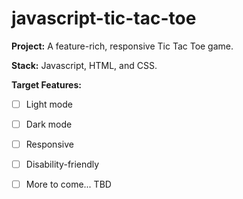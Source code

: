 # javascript-tic-tac-toe

**Project:** A feature-rich, responsive Tic Tac Toe game. 

**Stack:** Javascript, HTML, and CSS.

**Target Features:**
- [ ] Light mode
- [ ] Dark mode
- [ ] Responsive
- [ ] Disability-friendly
- [ ] More to come... TBD


